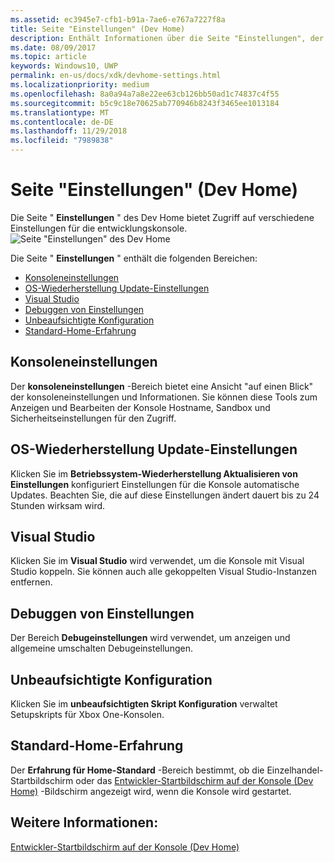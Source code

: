 ```yaml
---
ms.assetid: ec3945e7-cfb1-b91a-7ae6-e767a7227f8a
title: Seite "Einstellungen" (Dev Home)
description: Enthält Informationen über die Seite "Einstellungen", der die Dev Home-app für Xbox One.
ms.date: 08/09/2017
ms.topic: article
keywords: Windows10, UWP
permalink: en-us/docs/xdk/devhome-settings.html
ms.localizationpriority: medium
ms.openlocfilehash: 8a0a94a7a8e22ee63cb126bb50ad1c74837c4f55
ms.sourcegitcommit: b5c9c18e70625ab770946b8243f3465ee1013184
ms.translationtype: MT
ms.contentlocale: de-DE
ms.lasthandoff: 11/29/2018
ms.locfileid: "7989838"
---
```

# <a name="settings-page-dev-home"></a>Seite "Einstellungen" (Dev Home)
   
  
Die Seite " **Einstellungen** " des Dev Home bietet Zugriff auf verschiedene Einstellungen für die entwicklungskonsole.   
 ![Seite "Einstellungen" des Dev Home](images/devhome_settings.png)   
  
Die Seite " **Einstellungen** " enthält die folgenden Bereichen:   
 
   *  [Konsoleneinstellungen](#ID4EEB)  
   *  [OS-Wiederherstellung Update-Einstellungen](#ID4EOB)  
   *  [Visual Studio](#ID4EYB)  
   *  [Debuggen von Einstellungen](#ID4ECC)  
   *  [Unbeaufsichtigte Konfiguration](#ID4EMC)  
   *  [Standard-Home-Erfahrung](#ID4E3C)  

 
<a id="ID4EEB"></a>

   

## <a name="console-settings"></a>Konsoleneinstellungen  
   
  
Der **konsoleneinstellungen** -Bereich bietet eine Ansicht "auf einen Blick" der konsoleneinstellungen und Informationen. Sie können diese Tools zum Anzeigen und Bearbeiten der Konsole Hostname, Sandbox und Sicherheitseinstellungen für den Zugriff.   
  
<a id="ID4EOB"></a>

   

## <a name="os-recovery-update-settings"></a>OS-Wiederherstellung Update-Einstellungen  
   
  
Klicken Sie im **Betriebssystem-Wiederherstellung Aktualisieren von Einstellungen** konfiguriert Einstellungen für die Konsole automatische Updates. Beachten Sie, die auf diese Einstellungen ändert dauert bis zu 24 Stunden wirksam wird.   
  
<a id="ID4EYB"></a>

   

## <a name="visual-studio"></a>Visual Studio  
   
  
Klicken Sie im **Visual Studio** wird verwendet, um die Konsole mit Visual Studio koppeln. Sie können auch alle gekoppelten Visual Studio-Instanzen entfernen.   
  
<a id="ID4ECC"></a>

   

## <a name="debug-settings"></a>Debuggen von Einstellungen  
   
  
Der Bereich **Debugeinstellungen** wird verwendet, um anzeigen und allgemeine umschalten Debugeinstellungen.   
  
<a id="ID4EMC"></a>

   

## <a name="unattended-script-configuration"></a>Unbeaufsichtigte Konfiguration  
   
  
Klicken Sie im **unbeaufsichtigten Skript Konfiguration** verwaltet Setupskripts für Xbox One-Konsolen.   
  
<a id="ID4E3C"></a>

   

## <a name="default-home-experience"></a>Standard-Home-Erfahrung  
   
  
Der **Erfahrung für Home-Standard** -Bereich bestimmt, ob die Einzelhandel-Startbildschirm oder das [Entwickler-Startbildschirm auf der Konsole (Dev Home)](dev-home.md) -Bildschirm angezeigt wird, wenn die Konsole wird gestartet.   
  
<a id="ID4EJD"></a>

   

## <a name="see-also"></a>Weitere Informationen:  
 [Entwickler-Startbildschirm auf der Konsole (Dev Home)](dev-home.md)

  